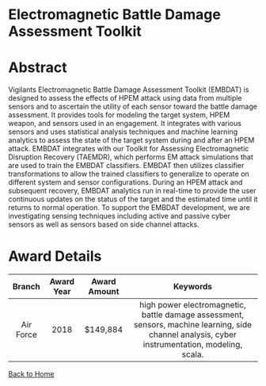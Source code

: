 
Electromagnetic Battle Damage Assessment Toolkit
================================================

# Abstract


Vigilants Electromagnetic Battle Damage Assessment Toolkit (EMBDAT) is designed to assess the effects of HPEM attack using data from multiple sensors and to ascertain the utility of each sensor toward the battle damage assessment. It provides tools for modeling the target system, HPEM weapon, and sensors used in an engagement. It integrates with various sensors and uses statistical analysis techniques and machine learning analytics to assess the state of the target system during and after an HPEM attack. EMBDAT integrates with our Toolkit for Assessing Electromagnetic Disruption Recovery (TAEMDR), which performs EM attack simulations that are used to train the EMBDAT classifiers. EMBDAT then utilizes classifier transformations to allow the trained classifiers to generalize to operate on different system and sensor configurations. During an HPEM attack and subsequent recovery, EMBDAT analytics run in real-time to provide the user continuous updates on the status of the target and the estimated time until it returns to normal operation. To support the EMBDAT development, we are investigating sensing techniques including active and passive cyber sensors as well as sensors based on side channel attacks.  

# Award Details

|Branch|Award Year|Award Amount|Keywords|
| :---: | :---: | :---: | :---: |
|Air Force|2018|$149,884|high power electromagnetic, battle damage assessment, sensors, machine learning, side channel analysis, cyber instrumentation, modeling, scala.|
  
  


[Back to Home](https://github.com/chrischow/dod_sbir_awards#1416)